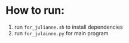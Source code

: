 # How to run:
1. run `for_julianne.sh` to install dependencies
2. run `for_julainne.py` for main program
